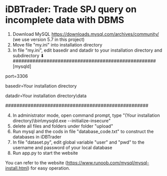 # iDBTrader: Trade SPJ query on incomplete data with DBMS
1. Download MySQL https://downloads.mysql.com/archives/community/ (we use version 5.7 in this project)
2. Move file "my.ini" into installation directory
3. In file "my.ini", edit basedir and datadir to your installation directory and subdirectory
               ⬇
###################################################
[mysqld]

port=3306

basedir=Your installation directory

datadir=Your installation directory\\data

###################################################

4. In administrator mode, open command prompt, type "(Your installation directory)\bin\mysqld.exe --initialize-insecure"
5. delete all files and folders under folder "upload"
6. Run mysql and the cods in file "database_code.txt" to construct the databases in iDBTrader
7. In file "dataset.py", edit global variable "user" and "pwd" to the username and password of your local database
8. Run app.py to start the website






You can refer to the website (https://www.runoob.com/mysql/mysql-install.html) for easy operation.

